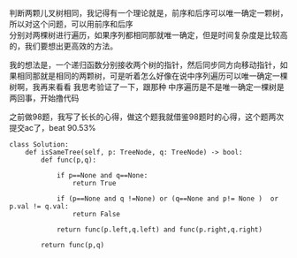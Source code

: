 判断两颗儿叉树相同，我记得有一个理论就是，前序和后序可以唯一确定一颗树，所以对这个问题，可以用前序和后序\
分别对两棵树进行遍历，如果序列都相同那就唯一确定，但是时间复杂度是比较高的，我们要想出更高效的方法。

我的想法是，一个递归函数分别接收两个树的指针，然后同步同方向移动指针，如果相同那就是相同的两颗树，可是听着怎么好像在说中序列遍历可以唯一确定一棵树啊，我再来看看  我思考验证了一下，跟那种 中序遍历是不是唯一确定一棵树是两回事，开始撸代码

之前做98题，我写了长长的心得，做这个题我就借鉴98题时的心得，这个题两次提交ac了，beat 90.53%

```
class Solution:
    def isSameTree(self, p: TreeNode, q: TreeNode) -> bool:
        def func(p,q):
            
            if p==None and q==None:
                return True
            
            if (p==None and q !=None) or (q==None and p!= None )  or p.val != q.val:
                return False
            
            return func(p.left,q.left) and func(p.right,q.right)
        
        return func(p,q)
            
```